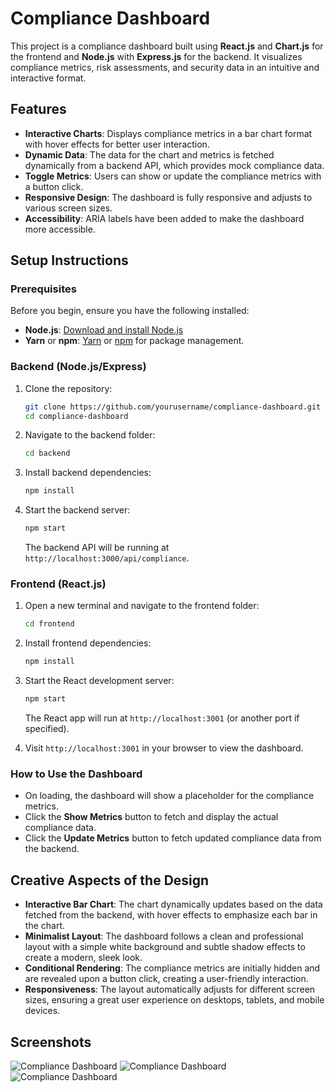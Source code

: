 # Compliance Dashboard

This project is a compliance dashboard built using **React.js** and **Chart.js** for the frontend and **Node.js** with **Express.js** for the backend. It visualizes compliance metrics, risk assessments, and security data in an intuitive and interactive format. 

## Features

- **Interactive Charts**: Displays compliance metrics in a bar chart format with hover effects for better user interaction.
- **Dynamic Data**: The data for the chart and metrics is fetched dynamically from a backend API, which provides mock compliance data.
- **Toggle Metrics**: Users can show or update the compliance metrics with a button click.
- **Responsive Design**: The dashboard is fully responsive and adjusts to various screen sizes.
- **Accessibility**: ARIA labels have been added to make the dashboard more accessible.

## Setup Instructions

### Prerequisites

Before you begin, ensure you have the following installed:

- **Node.js**: [Download and install Node.js](https://nodejs.org/)
- **Yarn** or **npm**: [Yarn](https://classic.yarnpkg.com/lang/en/docs/install/) or [npm](https://www.npmjs.com/get-npm) for package management.

### Backend (Node.js/Express)

1. Clone the repository:
    ```bash
    git clone https://github.com/yourusername/compliance-dashboard.git
    cd compliance-dashboard
    ```

2. Navigate to the backend folder:
    ```bash
    cd backend
    ```

3. Install backend dependencies:
    ```bash
    npm install
    ```

4. Start the backend server:
    ```bash
    npm start
    ```

   The backend API will be running at `http://localhost:3000/api/compliance`.

### Frontend (React.js)

1. Open a new terminal and navigate to the frontend folder:
    ```bash
    cd frontend
    ```

2. Install frontend dependencies:
    ```bash
    npm install
    ```

3. Start the React development server:
    ```bash
    npm start
    ```

   The React app will run at `http://localhost:3001` (or another port if specified).

4. Visit `http://localhost:3001` in your browser to view the dashboard.

### How to Use the Dashboard

- On loading, the dashboard will show a placeholder for the compliance metrics.
- Click the **Show Metrics** button to fetch and display the actual compliance data.
- Click the **Update Metrics** button to fetch updated compliance data from the backend.

## Creative Aspects of the Design

- **Interactive Bar Chart**: The chart dynamically updates based on the data fetched from the backend, with hover effects to emphasize each bar in the chart.
- **Minimalist Layout**: The dashboard follows a clean and professional layout with a simple white background and subtle shadow effects to create a modern, sleek look.
- **Conditional Rendering**: The compliance metrics are initially hidden and are revealed upon a button click, creating a user-friendly interaction.
- **Responsiveness**: The layout automatically adjusts for different screen sizes, ensuring a great user experience on desktops, tablets, and mobile devices.


## Screenshots

![Compliance Dashboard](./dashboard/src/assets/Screenshot%202024-10-10%20at%203.14.24 PM.png)
![Compliance Dashboard](./dashboard/src/assets/Screenshot%202024-10-10%20at%203.14.58 PM.png)
![Compliance Dashboard](./dashboard/src/assets/Screenshot%202024-10-10%20at%203.15.13 PM.png)


